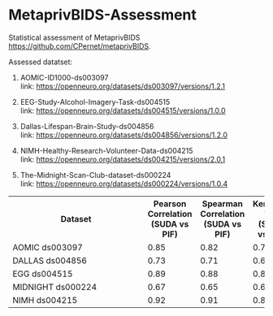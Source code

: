 # MetaprivBIDS-Assessment
Statistical assessment of  MetaprivBIDS https://github.com/CPernet/metaprivBIDS. 

Assessed datatset: 

1. AOMIC-ID1000-ds003097<br>
link: https://openneuro.org/datasets/ds003097/versions/1.2.1

2. EEG-Study-Alcohol-Imagery-Task-ds004515<br>
link: https://openneuro.org/datasets/ds004515/versions/1.0.0

3. Dallas-Lifespan-Brain-Study-ds004856<br>
link: https://openneuro.org/datasets/ds004856/versions/1.2.0

4. NIMH-Healthy-Research-Volunteer-Data-ds004215<br>
link: https://openneuro.org/datasets/ds004215/versions/2.0.1

5. The-Midnight-Scan-Club-dataset-ds000224<br>
link: https://openneuro.org/datasets/ds000224/versions/1.0.4


<table>
  <tr>
    <th style="min-width: 250px;">Dataset</th>
    <th>Pearson Correlation (SUDA vs PIF)</th>
    <th>Spearman Correlation (SUDA vs PIF)</th>
    <th>Kendall's Tau (SUDA vs PIF)</th>
  </tr>
  <tr>
    <td style="white-space: nowrap; min-width: 150px;">AOMIC ds003097</td>
    <td>0.85</td>
    <td>0.82</td>
    <td>0.78</td>
  </tr>
  <tr>
    <td style="white-space: nowrap; min-width: 150px;">DALLAS ds004856</td>
    <td>0.73</td>
    <td>0.71</td>
    <td>0.68</td>
  </tr>
  <tr>
    <td style="white-space: nowrap; min-width: 150px;">EGG ds004515</td>
    <td>0.89</td>
    <td>0.88</td>
    <td>0.83</td>
  </tr>
  <tr>
    <td style="white-space: nowrap; min-width: 150px;">MIDNIGHT ds000224</td>
    <td>0.67</td>
    <td>0.65</td>
    <td>0.63</td>
  </tr>
  <tr>
    <td style="white-space: nowrap; min-width: 150px;">NIMH ds004215</td>
    <td>0.92</td>
    <td>0.91</td>
    <td>0.88</td>
  </tr>
  <!-- Additional rows omitted for brevity -->
</table>
